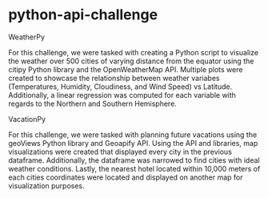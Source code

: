 # python-api-challenge

WeatherPy

For this challenge, we were tasked with creating a Python script to visualize the weather over 500 cities of varying distance from the equator using the citipy Python library and the OpenWeatherMap API. Multiple plots were created to showcase the relationship between weather variabes (Temperatures, Humidity, Cloudiness, and Wind Speed) vs Latitude. Additionally, a linear regression was computed for each variable with regards to the Northern and Southern Hemisphere.


VacationPy

For this challenge, we were tasked with planning future vacations using the geoViews Python library and Geoapify API. Using the API and libraries, map visualizations were created that displayed every city in the previous dataframe. Additionally, the dataframe was narrowed to find cities with ideal weather conditions. Lastly, the nearest hotel located within 10,000 meters of each cities coordinates were located and displayed on another map for visualization purposes.
